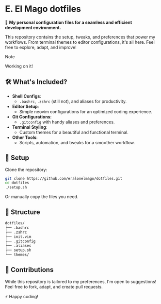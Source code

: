 # E. El Mago dotfiles

🚀 **My personal configuration files for a seamless and efficient development environment.**

This repository contains the setup, tweaks, and preferences that power my workflows. From terminal themes to editor configurations, it's all here. Feel free to explore, adapt, and improve!

> [!NOTE]
> Working on it!

## 🛠️ What's Included?

- **Shell Configs**: 
  - `.bashrc`, `.zshrc` (still not), and aliases for productivity.
- **Editor Setup**: 
  - Simple neovim configurations for an optimized coding experience.
- **Git Configurations**: 
  - `.gitconfig` with handy aliases and preferences.
- **Terminal Styling**: 
  - Custom themes for a beautiful and functional terminal.
- **Other Tools**:
  - Scripts, automation, and tweaks for a smoother workflow.

## 🔧 Setup

Clone the repository:

```bash
git clone https://github.com/eralonelmago/dotfiles.git
cd dotfiles
./setup.sh
```

Or manually copy the files you need.

## 📂 Structure

```bash
dotfiles/
├── .bashrc
├── .zshrc
├── init.vim
├── .gitconfig
├── .aliases
├── setup.sh
└── themes/
```

## 📣 Contributions

While this repository is tailored to my preferences, I'm open to suggestions! Feel free to fork, adapt, and create pull requests.

⚡ Happy coding!
